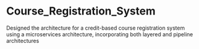 # Course_Registration_System
Designed the architecture for a credit-based course registration system using a microservices architecture, incorporating both layered and pipeline architectures
